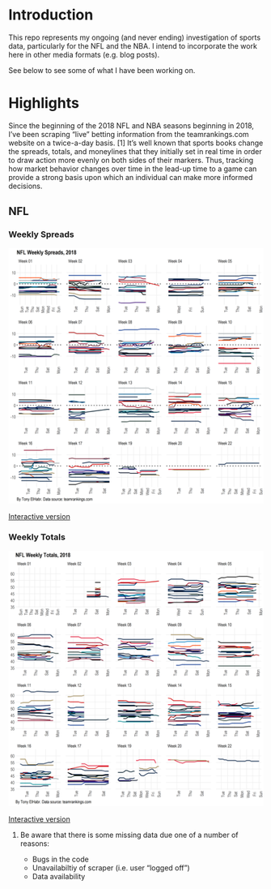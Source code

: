 
# Introduction

This repo represents my ongoing (and never ending) investigation of
sports data, particularly for the NFL and the NBA. I intend to
incorporate the work here in other media formats (e.g. blog posts).

See below to see some of what I have been working on.

# Highlights

Since the beginning of the 2018 NFL and NBA seasons beginning in 2018,
I’ve been scraping “live” betting information from the
teamrankings.com website on a twice-a-day basis. \[1\] It’s well known
that sports books change the spreads, totals, and moneylines that they
initially set in real time in order to draw action more evenly on both
sides of their markers. Thus, tracking how market behavior changes over
time in the lead-up time to a game can provide a strong basis upon which
an individual can make more informed decisions.

## NFL

### Weekly Spreads

![“NFL Weekly Spreads”](output/viz_odds_nfl_tr_spread.png)

[Interactive
version](http://htmlpreview.github.io/?https://github.com/tonyelhabr/sports-predict/blob/master/output/viz_odds_nfl_tr_spread.html)

### Weekly Totals

![“NFL Weekly Totals”](output/viz_odds_nfl_tr_total.png)

[Interactive
version](http://htmlpreview.github.io/?https://github.com/tonyelhabr/sports-predict/blob/master/output/viz_odds_nfl_tr_total.html)

1.  Be aware that there is some missing data due one of a number of
    reasons:
    
      - Bugs in the code
      - Unavailabiltiy of scraper (i.e. user “logged off”)
      - Data availability
